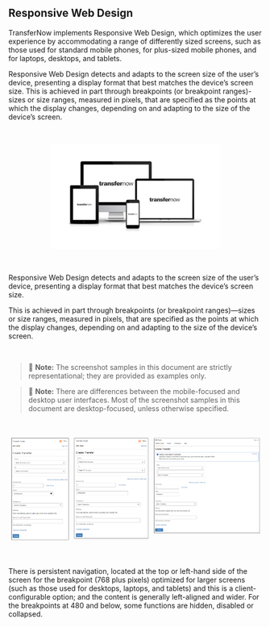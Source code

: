 ## Responsive Web Design

TransferNow implements Responsive Web Design, which optimizes the user experience by accommodating a range of differently sized screens, such as those used for standard mobile phones, for plus-sized mobile phones, and for laptops, desktops, and tablets.

Responsive Web Design detects and adapts to the screen size of the user’s device, presenting a display format that best matches the device’s screen size. This is achieved in part through breakpoints (or breakpoint ranges)-sizes or size ranges, measured in pixels, that are specified as the points at which the display changes, depending on and adapting to the size of the device’s screen. 

&nbsp;

<center>

![image](https://raw.githubusercontent.com/Fiserv/transfer-now/develop/assets/images/responsiveUIScreens.jpg)

</center>

&nbsp;

<!-- align: center 
![Image centering](../assets/images/responsiveUIScreens.jpg "Image centering") -->



Responsive Web Design detects and adapts to the screen size of the user’s device, presenting a display format that best matches the device’s screen size.

This is achieved in part through breakpoints (or breakpoint ranges)—sizes or size ranges, measured in pixels, that are specified as the points at which the display changes, depending on and adapting to the size of the device’s screen.

&nbsp;

> :memo: **Note:** The screenshot samples in this document are strictly representational; they are provided as examples only.

> :memo: **Note:** There are differences between the mobile-focused and desktop user interfaces. Most of the screenshot samples in this document are desktop-focused, unless otherwise specified.

&nbsp;


<div class="card-container">
        <div style="margin: 5px">
            <img src="https://raw.githubusercontent.com/Fiserv/transfer-now/develop/assets/images/320MobileViewpng.png">
        </div>
        <div style="margin: 5px">
            <img src="https://raw.githubusercontent.com/Fiserv/transfer-now/develop/assets/images/480MobileView.png">
        </div>
        <div style="margin: 5px">
            <img src="https://raw.githubusercontent.com/Fiserv/transfer-now/develop/assets/images/desktopview.png">
        </div>
    </div>



&nbsp;

There is persistent navigation, located at the top or left-hand side of the screen for the breakpoint (768 plus pixels) optimized for larger screens (such as those used for desktops, laptops, and tablets) and this is a client-configurable option; and the content is generally left-aligned and wider. 
For the breakpoints at 480 and below, some functions are hidden, disabled or collapsed.


<style>
    .card-container {
            display: flex;
            justify-content: space-between;
        }
        .card {
            border: 1px solid black;
            border-radius: 8px;
            margin: 5px;
            display: flex;
            flex-direction: column;
        }
</style>
